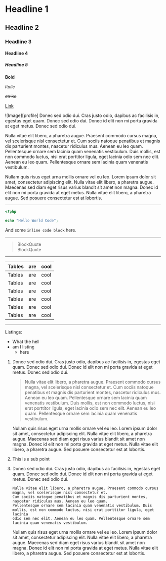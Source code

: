 # Headline 1

## Headline 2

### Headline 3

#### Headline 4

##### Headline 5

**Bold**

_Italic_

~~strike~~

[Link](http://localhost/)

<span class="img img-25 pull-left">
	![Image][profile]
</span>
Donec sed odio dui. Cras justo odio, dapibus ac facilisis in, egestas eget quam. Donec sed odio dui. Donec id elit non mi porta gravida at eget metus. Donec sed odio dui.

Nulla vitae elit libero, a pharetra augue. Praesent commodo cursus magna, vel scelerisque nisl consectetur et. Cum sociis natoque penatibus et magnis dis parturient montes, nascetur ridiculus mus. Aenean eu leo quam. Pellentesque ornare sem lacinia quam venenatis vestibulum. Duis mollis, est non commodo luctus, nisi erat porttitor ligula, eget lacinia odio sem nec elit. Aenean eu leo quam. Pellentesque ornare sem lacinia quam venenatis vestibulum.

Nullam quis risus eget urna mollis ornare vel eu leo. Lorem ipsum dolor sit amet, consectetur adipiscing elit. Nulla vitae elit libero, a pharetra augue. Maecenas sed diam eget risus varius blandit sit amet non magna. Donec id elit non mi porta gravida at eget metus. Nulla vitae elit libero, a pharetra augue. Sed posuere consectetur est at lobortis.

---

```php
<?php

echo "Hello World Code";
```

And some `inline code block` here.

---

> BlockQuote  
> BlockQuote

---

| Tables | are | cool |
|--------|-----|------|
| Tables | are | cool |
| Tables | are | cool |
| Tables | are | cool |
| Tables | are | cool |
| Tables | are | cool |
| Tables | are | cool |


---

Listings:

- What the hell
- am I listing
  - here

1. Donec sed odio dui. Cras justo odio, dapibus ac facilisis in, egestas eget quam. Donec sed odio dui. Donec id elit non mi porta gravida at eget metus. Donec sed odio dui.
	> Nulla vitae elit libero, a pharetra augue. Praesent commodo cursus magna, vel scelerisque nisl consectetur et. Cum sociis natoque penatibus et magnis dis parturient montes, nascetur ridiculus mus. Aenean eu leo quam. Pellentesque ornare sem lacinia quam venenatis vestibulum. Duis mollis, est non commodo luctus, nisi erat porttitor ligula, eget lacinia odio sem nec elit. Aenean eu leo quam. Pellentesque ornare sem lacinia quam venenatis vestibulum.
	
	Nullam quis risus eget urna mollis ornare vel eu leo. Lorem ipsum dolor sit amet, consectetur adipiscing elit. Nulla vitae elit libero, a pharetra augue. Maecenas sed diam eget risus varius blandit sit amet non magna. Donec id elit non mi porta gravida at eget metus. Nulla vitae elit libero, a pharetra augue. Sed posuere consectetur est at lobortis.
  2. This is a sub point
2. Donec sed odio dui. Cras justo odio, dapibus ac facilisis in, egestas eget quam. Donec sed odio dui. Donec id elit non mi porta gravida at eget metus. Donec sed odio dui.
	
  	```
  	Nulla vitae elit libero, a pharetra augue. Praesent commodo cursus magna, vel scelerisque nisl consectetur et. 
  	Cum sociis natoque penatibus et magnis dis parturient montes, nascetur ridiculus mus. Aenean eu leo quam. 
  	Pellentesque ornare sem lacinia quam venenatis vestibulum. Duis mollis, est non commodo luctus, nisi erat porttitor ligula, eget lacinia 
  	odio sem nec elit. Aenean eu leo quam. Pellentesque ornare sem lacinia quam venenatis vestibulum.
  	```
  	Nullam quis risus eget urna mollis ornare vel eu leo. Lorem ipsum dolor sit amet, consectetur adipiscing elit. Nulla vitae elit libero, a pharetra augue. Maecenas sed diam eget risus varius blandit sit amet non magna. Donec id elit non mi porta gravida at eget metus. Nulla vitae elit libero, a pharetra augue. Sed posuere consectetur est at lobortis.

[profile]: @baseUrl@/img/Profile.png "Whoot"
